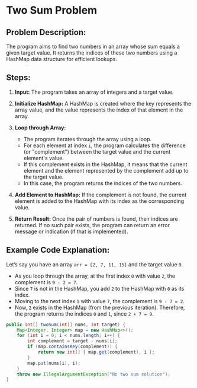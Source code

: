 
# Two Sum Problem

## Problem Description:
The program aims to find two numbers in an array whose sum equals a given target value. It returns the indices of these two numbers using a HashMap data structure for efficient lookups.

## Steps:

1. **Input:** The program takes an array of integers and a target value.

2. **Initialize HashMap:** A HashMap is created where the key represents the array value, and the value represents the index of that element in the array.

3. **Loop through Array:**
    - The program iterates through the array using a loop.
    - For each element at index `i`, the program calculates the difference (or "complement") between the target value and the current element's value.
    - If this complement exists in the HashMap, it means that the current element and the element represented by the complement add up to the target value.
    - In this case, the program returns the indices of the two numbers.

4. **Add Element to HashMap:** If the complement is not found, the current element is added to the HashMap with its index as the corresponding value.

5. **Return Result:** Once the pair of numbers is found, their indices are returned. If no such pair exists, the program can return an error message or indication (if that is implemented).

## Example Code Explanation:

Let’s say you have an array `arr = [2, 7, 11, 15]` and the target value `9`.

- As you loop through the array, at the first index `0` with value `2`, the complement is `9 - 2 = 7`.
- Since `7` is not in the HashMap, you add `2` to the HashMap with `0` as its index.
- Moving to the next index `1` with value `7`, the complement is `9 - 7 = 2`.
- Now, `2` exists in the HashMap (from the previous iteration). Therefore, the program returns the indices `0` and `1`, since `2 + 7 = 9`.

```java
public int[] twoSum(int[] nums, int target) {
    Map<Integer, Integer> map = new HashMap<>();
    for (int i = 0; i < nums.length; i++) {
        int complement = target - nums[i];
        if (map.containsKey(complement)) {
            return new int[] { map.get(complement), i };
        }
        map.put(nums[i], i);
    }
    throw new IllegalArgumentException("No two sum solution");
}
